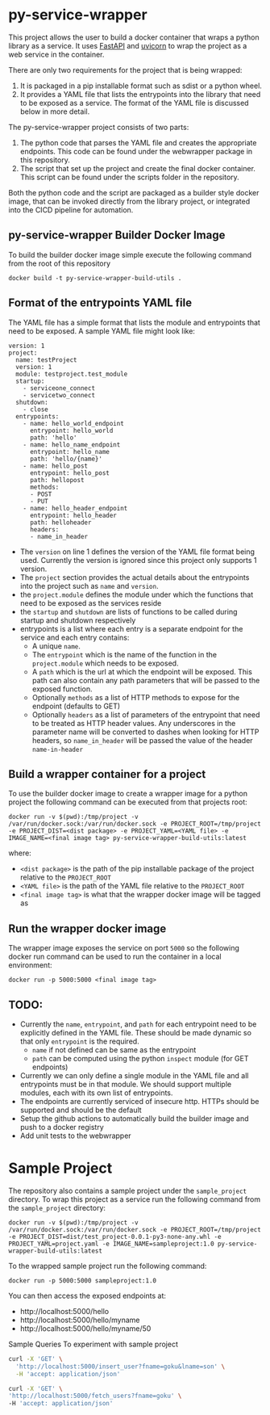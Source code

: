 # py-service-wrapper

This project allows the user to build a docker container that wraps a python library as a service. It uses [FastAPI](https://fastapi.tiangolo.com/) and [uvicorn](https://www.uvicorn.org/) to wrap the project as a web service in the container.

There are only two requirements for the project that is being wrapped:
1. It is packaged in a pip installable format such as sdist or a python wheel.
2. It provides a YAML file that lists the entrypoints into the library that need to be exposed as a service. The format of the YAML file is discussed below in more detail.

The py-service-wrapper project consists of two parts:

1. The python code that parses the YAML file and creates the appropriate endpoints. This code can be found under the webwrapper package in this repository.
2. The script that set up the project and create the final docker container. This script can be found under the scripts folder in the repository.

Both the python code and the script are packaged as a builder style docker image, that can be invoked directly from the library project, or integrated into the CICD pipeline for automation.

## py-service-wrapper Builder Docker Image
To build the builder docker image simple execute the following command from the root of this repository

`docker build -t py-service-wrapper-build-utils .`

## Format of the entrypoints YAML file
The YAML file has a simple format that lists the module and entrypoints that need to be exposed. A sample YAML file might look like:
```
version: 1
project:
  name: testProject
  version: 1
  module: testproject.test_module
  startup:
    - serviceone_connect
    - servicetwo_connect
  shutdown:
    - close
  entrypoints:
    - name: hello_world_endpoint
      entrypoint: hello_world
      path: 'hello'
    - name: hello_name_endpoint
      entrypoint: hello_name
      path: 'hello/{name}'
    - name: hello_post
      entrypoint: hello_post
      path: hellopost
      methods: 
      - POST
      - PUT
    - name: hello_header_endpoint
      entrypoint: hello_header
      path: helloheader
      headers:
      - name_in_header
```
- The `version` on line 1 defines the version of the YAML file format being used. Currently the version is ignored since this project only supports 1 version.
- The `project` section provides the actual details about the entrypoints into the project such as `name` and `version`.
- the `project.module` defines the module under which the functions that need to be exposed as the services reside
- the `startup` and `shutdown` are lists of functions to be called during startup and shutdown respectively
- entrypoints is a list where each entry is a separate endpoint for the service and each entry contains:
  - A unique `name`.
  - The `entrypoint` which is the name of the function in the `project.module` which needs to be exposed.
  - A `path` which is the url at which the endpoint will be exposed. This path can also contain any path parameters that will be passed to the exposed function.
  - Optionally `methods` as a list of HTTP methods to expose for the endpoint (defaults to GET)
  - Optionally `headers` as a list of parameters of the entrypoint that need to be treated as HTTP header values. Any underscores in the parameter name will be converted to dashes when looking for HTTP headers, so `name_in_header` will be passed the value of the header `name-in-header`

## Build a wrapper container for a project
To use the builder docker image to create a wrapper image for a python project the following command can be executed from that projects root:

`docker run -v $(pwd):/tmp/project -v /var/run/docker.sock:/var/run/docker.sock -e PROJECT_ROOT=/tmp/project -e PROJECT_DIST=<dist package> -e PROJECT_YAML=<YAML file> -e IMAGE_NAME=<final image tag> py-service-wrapper-build-utils:latest`

where:
- `<dist package>` is the path of the pip installable package of the project relative to the `PROJECT_ROOT`
- `<YAML file>` is the path of the YAML file relative to the `PROJECT_ROOT`
- `<final image tag>` is what that the wrapper docker image will be tagged as

## Run the wrapper docker image
The wrapper image exposes the service on port `5000` so the following docker run command can be used to run the container in a local environment:

`docker run -p 5000:5000 <final image tag>`

## TODO:
- Currently the `name`, `entrypoint`, and `path` for each entrypoint need to be explicitly defined in the YAML file. These should be made dynamic so that only `entrypoint` is the required.
  - `name` if not defined can be same as the entrypoint
  - `path` can be computed using the python `inspect` module (for GET endpoints)
- Currently we can only define a single module in the YAML file and all entrypoints must be in that module. We should support multiple modules, each with its own list of entrypoints.
- The endpoints are currently serviced of insecure http. HTTPs should be supported and should be the default
- Setup the github actions to automatically build the builder image and push to a docker registry
- Add unit tests to the webwrapper

# Sample Project
The repository also contains a sample project under the `sample_project` directory. To wrap this project as a service run the following command from the `sample_project` directory:

`docker run -v $(pwd):/tmp/project -v /var/run/docker.sock:/var/run/docker.sock -e PROJECT_ROOT=/tmp/project -e PROJECT_DIST=dist/test_project-0.0.1-py3-none-any.whl -e PROJECT_YAML=project.yaml -e IMAGE_NAME=sampleproject:1.0 py-service-wrapper-build-utils:latest`

To the wrapped sample project run the following command:

`docker run -p 5000:5000 sampleproject:1.0`

You can then access the exposed endpoints at:
- http://localhost:5000/hello
- http://localhost:5000/hello/myname
- http://localhost:5000/hello/myname/50

Sample Queries To experiment with sample project

```bash
curl -X 'GET' \
  'http://localhost:5000/insert_user?fname=goku&lname=son' \
  -H 'accept: application/json'

curl -X 'GET' \
'http://localhost:5000/fetch_users?fname=goku' \
-H 'accept: application/json'
```